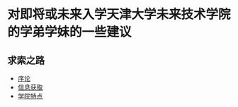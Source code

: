 
# 对即将或未来入学天津大学未来技术学院的学弟学妹的一些建议
## 求索之路

- [序论](./docs/all1.md)
- [信息获取](./docs/all2.md)
- [学院特点](./docs/all3.md)
